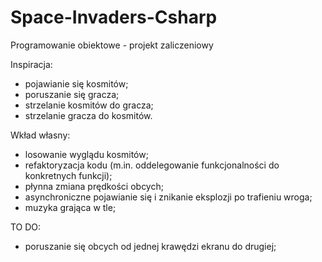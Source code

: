 # Space-Invaders-Csharp
Programowanie obiektowe - projekt zaliczeniowy

Inspiracja:
  - pojawianie się kosmitów;
  - poruszanie się gracza;
  - strzelanie kosmitów do gracza;
  - strzelanie gracza do kosmitów.

Wkład własny:
  - losowanie wyglądu kosmitów;
  - refaktoryzacja kodu (m.in. oddelegowanie funkcjonalności do konkretnych funkcji);
  - płynna zmiana prędkości obcych;
  - asynchroniczne pojawianie się i znikanie eksplozji po trafieniu wroga;
  - muzyka grająca w tle;

TO DO:
  - poruszanie się obcych od jednej krawędzi ekranu do drugiej;
